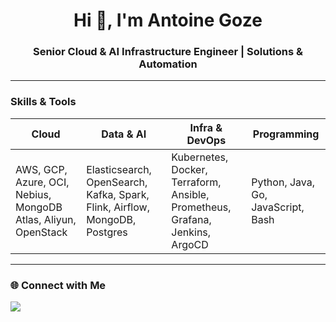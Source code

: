 <h1 align="center">Hi 👋, I'm Antoine Goze</h1>
<h3 align="center">Senior Cloud & AI Infrastructure Engineer | Solutions & Automation</h3>

---

### Skills & Tools

| Cloud | Data & AI | Infra & DevOps | Programming |
|-------|-----------|----------------|-------------|
| AWS, GCP, Azure, OCI, Nebius, MongoDB Atlas, Aliyun, OpenStack | Elasticsearch, OpenSearch, Kafka, Spark, Flink, Airflow, MongoDB, Postgres | Kubernetes, Docker, Terraform, Ansible, Prometheus, Grafana, Jenkins, ArgoCD | Python, Java, Go, JavaScript, Bash |

---

### 🌐 Connect with Me
<p align="left">
<a href="https://www.linkedin.com/in/antoinegoze"><img src="https://img.shields.io/badge/LinkedIn-blue?style=flat&logo=linkedin&logoColor=white" /></a>
</p>
